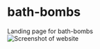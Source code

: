 # bath-bombs
 
 Landing page for bath-bombs<br />
![Screenshot of website](https://github.com/exece/bath-bombs/99bathbombs.png?raw)